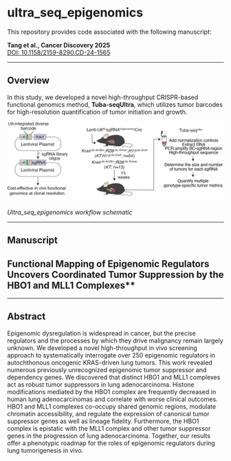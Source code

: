 # ultra_seq_epigenomics

This repository provides code associated with the following manuscript:

**Tang et al., Cancer Discovery 2025**  
[DOI: 10.1158/2159-8290.CD-24-1565](https://doi.org/10.1158/2159-8290.CD-24-1565)

---
## Overview

In this study, we developed a novel high-throughput CRISPR-based functional genomics method, **Tuba-seqUltra**, which utilizes tumor barcodes for high-resolution quantification of tumor initiation and growth.

![Method Overview](method_schematics.png)

*Ultra_seq_epigenomics workflow schematic*

---
## Manuscript

## Functional Mapping of Epigenomic Regulators Uncovers Coordinated Tumor Suppression by the HBO1 and MLL1 Complexes**

---

## Abstract

Epigenomic dysregulation is widespread in cancer, but the precise regulators and the processes by which they drive malignancy remain largely unknown. We developed a novel high-throughput in vivo screening approach to systematically interrogate over 250 epigenomic regulators in autochthonous oncogenic KRAS-driven lung tumors. This work revealed numerous previously unrecognized epigenomic tumor suppressor and dependency genes. We discovered that distinct HBO1 and MLL1 complexes act as robust tumor suppressors in lung adenocarcinoma. Histone modifications mediated by the HBO1 complex are frequently decreased in human lung adenocarcinomas and correlate with worse clinical outcomes. HBO1 and MLL1 complexes co-occupy shared genomic regions, modulate chromatin accessibility, and regulate the expression of canonical tumor suppressor genes as well as lineage fidelity. Furthermore, the HBO1 complex is epistatic with the MLL1 complex and other tumor suppressor genes in the progression of lung adenocarcinoma. Together, our results offer a phenotypic roadmap for the roles of epigenomic regulators during lung tumorigenesis in vivo.